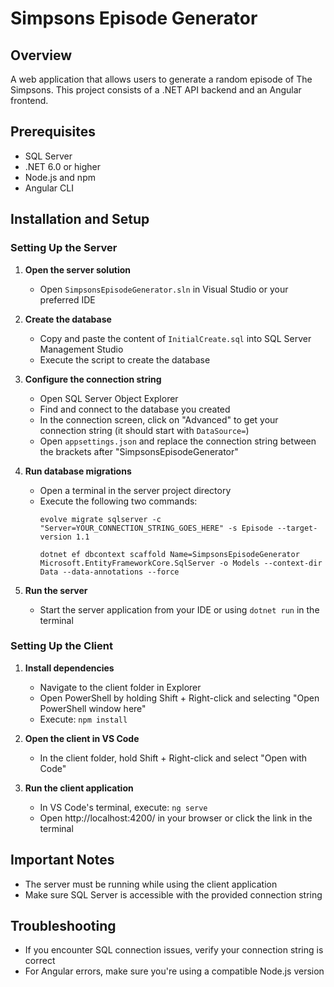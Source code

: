 # Simpsons Episode Generator

## Overview
A web application that allows users to generate a random episode of The Simpsons. This project consists of a .NET API backend and an Angular frontend.

## Prerequisites
- SQL Server
- .NET 6.0 or higher
- Node.js and npm
- Angular CLI

## Installation and Setup

### Setting Up the Server

1. **Open the server solution**
   - Open `SimpsonsEpisodeGenerator.sln` in Visual Studio or your preferred IDE

2. **Create the database**
   - Copy and paste the content of `InitialCreate.sql` into SQL Server Management Studio
   - Execute the script to create the database

3. **Configure the connection string**
   - Open SQL Server Object Explorer
   - Find and connect to the database you created
   - In the connection screen, click on "Advanced" to get your connection string (it should start with `DataSource=`)
   - Open `appsettings.json` and replace the connection string between the brackets after "SimpsonsEpisodeGenerator"

4. **Run database migrations**
   - Open a terminal in the server project directory
   - Execute the following two commands:
     ```
     evolve migrate sqlserver -c "Server=YOUR_CONNECTION_STRING_GOES_HERE" -s Episode --target-version 1.1
     
     dotnet ef dbcontext scaffold Name=SimpsonsEpisodeGenerator Microsoft.EntityFrameworkCore.SqlServer -o Models --context-dir Data --data-annotations --force
     ```

5. **Run the server**
   - Start the server application from your IDE or using `dotnet run` in the terminal

### Setting Up the Client

1. **Install dependencies**
   - Navigate to the client folder in Explorer
   - Open PowerShell by holding Shift + Right-click and selecting "Open PowerShell window here"
   - Execute: `npm install`

2. **Open the client in VS Code**
   - In the client folder, hold Shift + Right-click and select "Open with Code"

3. **Run the client application**
   - In VS Code's terminal, execute: `ng serve`
   - Open http://localhost:4200/ in your browser or click the link in the terminal

## Important Notes
- The server must be running while using the client application
- Make sure SQL Server is accessible with the provided connection string

## Troubleshooting
- If you encounter SQL connection issues, verify your connection string is correct
- For Angular errors, make sure you're using a compatible Node.js version